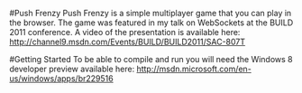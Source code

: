 #Push Frenzy 
Push Frenzy is a simple multiplayer game that you can play in the browser. The game was featured in my talk on WebSockets at the BUILD 2011 conference. A video of the presentation is available here: <http://channel9.msdn.com/Events/BUILD/BUILD2011/SAC-807T>

#Getting Started
To be able to compile and run you will need the Windows 8 developer preview available here: <http://msdn.microsoft.com/en-us/windows/apps/br229516>
